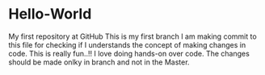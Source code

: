 # Hello-World
My first repository at GitHub
This is my first branch
I am making commit to this file for checking if I understands the concept of making changes in code. 
This is really fun..!!
I love doing hands-on over code.
The changes should be made onlky in branch and not in the Master.
